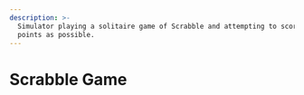 ```yaml
---
description: >-
  Simulator playing a solitaire game of Scrabble and attempting to score as many
  points as possible.
---
```


# Scrabble Game

